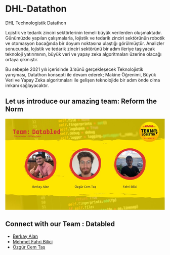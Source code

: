 # DHL-Datathon

DHL Technologistik Datathon

Lojistik ve tedarik zinciri sektörlerinin temeli büyük verilerden oluşmaktadır. Günümüzde yapılan çalışmalarla, lojistik ve tedarik zinciri sektörünün robotik ve otomasyon bacağında bir doyum noktasına ulaştığı görülmüştür.
Analizler sonucunda, lojistik ve tedarik zinciri sektörünü bir adım ileriye taşıyacak teknoloji yatırımının, büyük veri ve yapay zeka algoritmaları üzerine olacağı ortaya çıkmıştır.

Bu sebeple 2021 yılı içerisinde 3.’sünü gerçekleşecek Teknolojistik yarışması, Datathon konsepti ile devam ederek; Makine Öğrenimi, Büyük Veri ve Yapay Zeka algoritmaları ile gelişen teknolojide bir adım önde olma imkanı
sağlayacaktır.

## Let us introduce our amazing team: Reform the Norm

![This is our team](Team.jpeg)

## Connect with our Team : Databled

- [Berkay Alan](https://www.linkedin.com/in/berkayalan/)
- [Mehmet Fahri Bilici](https://www.linkedin.com/in/mehmetfahribilici/)
- [Özgür Cem Taş](https://www.linkedin.com/in/ozgur-cem-tas-437bb0155/)
